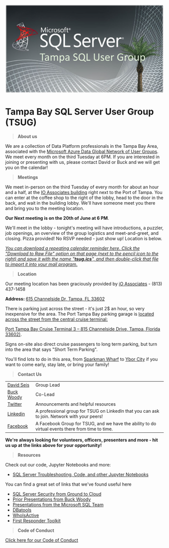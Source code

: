 <a href="https://www.meetup.com/tampa-sql-user-groups/"><img src="/Resources/graphics/tsug.png" width=800 alt="Tampa with community group name overlay"> </a>

# Tampa Bay SQL Server User Group (TSUG)

> <b>About us</b>
<p>We are a collection of Data Platform professionals in the Tampa Bay Area, associated with the <a href="https://www.microsoft.com/en-us/sql-server/community?activetab=pivot:sqlservertab">Microsoft Azure Data Global Network of User Groups</a>. We meet every month on the third Tuesday at 6PM. If you are interested in joining or presenting with us, please contact David or Buck and we will get you on the calendar!

> <b>Meetings</b>
<p>We meet in-person on the third Tuesday of every month for about an hour and a half, at the <a href="https://www.bing.com/maps?&mepi=109~~TopOfPage~Address_Link&ty=18&q=iO%20Associates%20-%20Tampa&ss=ypid.YN873x17311666291203835826&ppois=27.94316864013672_-82.4468002319336_iO%20Associates%20-%20Tampa_YN873x17311666291203835826~&cp=27.943169~-82.4468&v=2&sV=1">IO Associates building</a> right next to the Port of Tampa. You can enter at the coffee shop to the right of the lobby, head to the door in the back, and wait in the building lobby. We'll have someone meet you there and bring you to the meeting location.</p>

<p><b>Our Next meeting is on the 20th of June at 6 PM</b>.</p> 
We'll meet in the lobby - tonight's meeting will have introductions, a puzzler, job openings, an overview of the group logistics and meet-and-greet, and closing. Pizza provided! No RSVP needed - just show up! Location is below.

<p></p><a href="https://github.com/David-Seis/TSUG/blob/main/Resources/references/tsug.ics"><i>You can download a repeating calendar reminder here. Click the "Download to Raw File" option on that page (next to the pencil icon to the right) and save it with the name "<b>tsug.ics</b>", and then double-click that file to import it into your mail program</i>.</a></p>

> <b>Location</b>

<p>Our meeting location has been graciously provided by <a href="https://www.ioassociates.com">iO Associates</a> - (813) 437-1458</p>

<p><b>Address: </b><a href="https://www.bing.com/maps?&mepi=109~~TopOfPage~Address_Link&ty=18&q=iO%20Associates%20-%20Tampa&ss=ypid.YN873x17311666291203835826&ppois=27.94316864013672_-82.4468002319336_iO%20Associates%20-%20Tampa_YN873x17311666291203835826~&cp=27.943169~-82.4468&v=2&sV=1"> 615 Channelside Dr, Tampa, FL 33602</a></p>

<p>There is parking just across the street - it's just 2$ an hour, so very inexpensive for the area. The Port Tampa Bay parking garage is <a href="https://www.bing.com/search?q=810+Channelside+Drive&aqs=edge..69i57j69i11004&FORM=ANCMS9&PC=U531">located across the street from the central cruise terminal:</p>
<p>Port Tampa Bay Cruise Terminal 3 – 815 Channelside Drive, Tampa, Florida 33602)</a>.</p>  

<p>Signs on-site also direct cruise passengers to long term parking, but turn into the area that says "Short Term Parking".</p>

<p>You'll find lots to do in this area, from <a href="https://sparkmanwharf.com/">Sparkman Wharf</a> to <a href="https://yborcityonline.com/">Ybor City</a> if you want to come early, stay late, or bring your family!</p>

> <b>Contact Us</b>

<p> 
<table>

  <tr>
    <td><a href="https://www.linkedin.com/in/davidseis/">David Seis</a></td>
    <td>Group Lead</td>
  </tr>

  <tr>
    <td><a href="https://www.linkedin.com/in/buckwoody/">Buck Woody</a></td>
    <td>Co-Lead</td>
  </tr>

  <tr>
    <td><a href="https://twitter.com/TBSSUG">Twitter</a></td>
    <td>Announcements and helpful resources</td>
  </tr>

  <tr>
    <td><a href="https://www.linkedin.com/groups/1893703/">Linkedin</a></td>
    <td>A professional group for TSUG on LinkedIn that you can ask to join. Network with your peers!</td>
  </tr>

  <tr>
    <td><a href="https://www.facebook.com/tbssug/">Facebook</a></td>
    <td>A Facebook Group for TSUG, and we have the ability to do virtual events there from time to time.</td>
  </tr>

 </table>
</p>

<p><b>We're always looking for volunteers, officers, presenters and more - hit us up at the links above for your opportunity!</b></p>

> <b>Resources</b>

<p>Check out our code, Jupyter Notebooks and more:</p>

- [SQL Server Troubleshooting, Code, and other Jupyter Notebooks](https://github.com/David-Seis/TSUG/tree/main/Resources/examples/notebooks)

<p>You can find a great set of links that we've found useful here</p>

- [SQL Server Security from Ground to Cloud](https://github.com/David-Seis/SecureYourAzureData)
- [Prior Presentations from Buck Woody](https://github.com/BuckWoody/presentations)
- [Presentations from the Microsoft SQL Team](https://github.com/microsoft/sqlworkshops)
- [DBatools](DBatools.io)
- [WhoIsActive](https://www.google.com/search?q=whoisactive&rlz=1C1VDKB_enUS1023US1023&oq=whoisactive&aqs=chrome..69i57j0i512j69i59j0i512l3j69i61j69i60.3647j0j4&sourceid=chrome&ie=UTF-8)
- [First Responder Toolkit](https://www.brentozar.com/responder/)

> <b>Code of Conduct</b>

<a href="https://github.com/David-Seis/TSUG/blob/main/Code%20of%20Conduct.md">Click here for our Code of Conduct</a>

<!--
> include terms/tags that can be searched


<br><br><br><br><br><br><br><br><br><br><br><br><br><br><br><br><br><br><br><br><br><br><br><br><br><br><br><br><br><br><br><br><br><br><br><br><br><br><br><br><br><br><br><br><br><br><br><br><br><br><br><br><br><br><br>


**Badges will go here**

- build status
- issues (waffle.io maybe)
- devDependencies
- npm package
- coverage
- slack
- downloads
- gitter chat
- license
- etc.

[![Build Status](http://img.shields.io/travis/badges/badgerbadgerbadger.svg?style=flat-square)](https://travis-ci.org/badges/badgerbadgerbadger) [![Dependency Status](http://img.shields.io/gemnasium/badges/badgerbadgerbadger.svg?style=flat-square)](https://gemnasium.com/badges/badgerbadgerbadger) [![Coverage Status](http://img.shields.io/coveralls/badges/badgerbadgerbadger.svg?style=flat-square)](https://coveralls.io/r/badges/badgerbadgerbadger) [![Code Climate](http://img.shields.io/codeclimate/github/badges/badgerbadgerbadger.svg?style=flat-square)](https://codeclimate.com/github/badges/badgerbadgerbadger) [![Github Issues](http://githubbadges.herokuapp.com/badges/badgerbadgerbadger/issues.svg?style=flat-square)](https://github.com/badges/badgerbadgerbadger/issues) [![Pending Pull-Requests](http://githubbadges.herokuapp.com/badges/badgerbadgerbadger/pulls.svg?style=flat-square)](https://github.com/badges/badgerbadgerbadger/pulls) [![Gem Version](http://img.shields.io/gem/v/badgerbadgerbadger.svg?style=flat-square)](https://rubygems.org/gems/badgerbadgerbadger) [![License](http://img.shields.io/:license-mit-blue.svg?style=flat-square)](http://badges.mit-license.org) [![Badges](http://img.shields.io/:badges-9/9-ff6799.svg?style=flat-square)](https://github.com/badges/badgerbadgerbadger)

- For more on these wonderful ~~badgers~~ badges, refer to <a href="http://badges.github.io/badgerbadgerbadger/" target="_blank">`badgerbadgerbadger`</a>.

***INSERT ANOTHER GRAPHIC HERE***

[![INSERT YOUR GRAPHIC HERE](http://i.imgur.com/dt8AUb6.png)]()

- Most people will glance at your `README`, *maybe* star it, and leave
- Ergo, people should understand instantly what your project is about based on your repo

> Tips

- HAVE WHITE SPACE
- MAKE IT PRETTY
- GIFS ARE REALLY COOL

> GIF Tools

- Use <a href="http://recordit.co/" target="_blank">**Recordit**</a> to create quicks screencasts of your desktop and export them as `GIF`s.
- For terminal sessions, there's <a href="https://github.com/chjj/ttystudio" target="_blank">**ttystudio**</a> which also supports exporting `GIF`s.

**Recordit**

![Recordit GIF](http://g.recordit.co/iLN6A0vSD8.gif)

**ttystudio**

![ttystudio GIF](https://raw.githubusercontent.com/chjj/ttystudio/master/img/example.gif)

---

## Table of Contents (Optional)

> If your `README` has a lot of info, section headers might be nice.

- [Installation](#installation)
- [Features](#features)
- [Contributing](#contributing)
- [Team](#team)
- [FAQ](#faq)
- [Support](#support)
- [License](#license)


---

## Example (Optional)

```javascript
// code away!

let generateProject = project => {
  let code = [];
  for (let js = 0; js < project.length; js++) {
    code.push(js);
  }
};
```

---

## Installation

- All the `code` required to get started
- Images of what it should look like

### Clone

- Clone this repo to your local machine using `https://github.com/fvcproductions/SOMEREPO`

### Setup

- If you want more syntax highlighting, format your code like this:

> update and install this package first

```shell
$ brew update
$ brew install fvcproductions
```

> now install npm and bower packages

```shell
$ npm install
$ bower install
```

- For all the possible languages that support syntax highlithing on GitHub (which is basically all of them), refer <a href="https://github.com/github/linguist/blob/master/lib/linguist/languages.yml" target="_blank">here</a>.

---

## Features
## Usage (Optional)
## Documentation (Optional)
## Tests (Optional)

- Going into more detail on code and technologies used
- I utilized this nifty <a href="https://github.com/adam-p/markdown-here/wiki/Markdown-Cheatsheet" target="_blank">Markdown Cheatsheet</a> for this sample `README`.

---

## Contributing

> To get started...

### Step 1

- **Option 1**
    - 🍴 Fork this repo!

- **Option 2**
    - 👯 Clone this repo to your local machine using `https://github.com/joanaz/HireDot2.git`

### Step 2

- **HACK AWAY!** 🔨🔨🔨

### Step 3

- 🔃 Create a new pull request using <a href="https://github.com/joanaz/HireDot2/compare/" target="_blank">`https://github.com/joanaz/HireDot2/compare/`</a>.

---

## Team

> Or Contributors/People

| <a href="http://fvcproductions.com" target="_blank">**FVCproductions**</a> | <a href="http://fvcproductions.com" target="_blank">**FVCproductions**</a> | <a href="http://fvcproductions.com" target="_blank">**FVCproductions**</a> |
| :---: |:---:| :---:|
| [![FVCproductions](https://avatars.githubusercontent.com/u/517325?v=4&s=200)](http://fvcproductions.com)    | [![FVCproductions](https://avatars.githubusercontent.com/u/517325?v=4&s=200)](http://fvcproductions.com) | [![FVCproductions](https://avatars.githubusercontent.com/u/517325?v=4&s=200)](http://fvcproductions.com)  |
| <a href="http://github.com/fvcproductions" target="_blank">`github.com/fvcproductions`</a> | <a href="http://github.com/fvcproductions" target="_blank">`github.com/fvcproductions`</a> | <a href="http://github.com/fvcproductions" target="_blank">`github.com/fvcproductions`</a> |

- You can just grab their GitHub profile image URL
- You should probably resize their picture using `?s=200` at the end of the image URL.

---

## FAQ

- **How do I do *specifically* so and so?**
    - No problem! Just do this.

---

## Support

Reach out to me at one of the following places!

- Website at <a href="http://fvcproductions.com" target="_blank">`fvcproductions.com`</a>
- Twitter at <a href="http://twitter.com/fvcproductions" target="_blank">`@fvcproductions`</a>
- Insert more social links here.

---

## Donations (Optional)

- You could include a <a href="https://cdn.rawgit.com/gratipay/gratipay-badge/2.3.0/dist/gratipay.png" target="_blank">Gratipay</a> link as well.

[![Support via Gratipay](https://cdn.rawgit.com/gratipay/gratipay-badge/2.3.0/dist/gratipay.png)](https://gratipay.com/fvcproductions/)


---

## License

[![License](http://img.shields.io/:license-mit-blue.svg?style=flat-square)](http://badges.mit-license.org)

- **[MIT license](http://opensource.org/licenses/mit-license.php)**
- Copyright 2015 © <a href="http://fvcproductions.com" target="_blank">FVCproductions</a>.


-->
